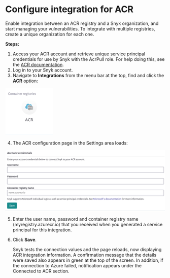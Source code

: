 # Configure integration for ACR

Enable integration between an ACR registry and a Snyk organization, and start managing your vulnerabilities. To integrate with multiple registries, create a unique organization for each one.

**Steps:**

1. Access your ACR account and retrieve unique service principal credentials for use by Snyk with the AcrPull role. For help doing this, see the [ACR documentation](https://docs.microsoft.com/en-us/azure/container-registry/container-registry-auth-service-principal).
2. Log in to your Snyk account.
3. Navigate to **Integrations** from the menu bar at the top, find and click the **ACR** option:  

![](../../../.gitbook/assets/image%20%2836%29.png)

4. The ACR configuration page in the Settings area loads:

![](../../../.gitbook/assets/image%20%289%29.png)

5. Enter the user name, password and container registry name \(myregistry.azurecr.io\) that you received when you generated a service principal for this integration.
6. Click **Save**.

   Snyk tests the connection values and the page reloads, now displaying ACR integration information. A confirmation message that the details were saved also appears in green at the top of the screen. In addition, if the connection to Azure failed, notification appears under the Connected to ACR section.

